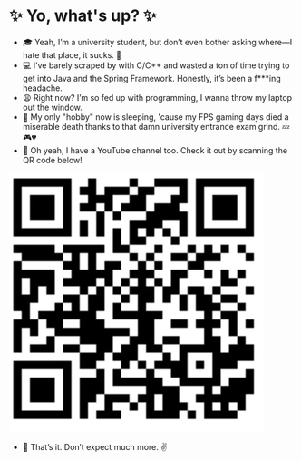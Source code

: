 # ✨ Yo, what's up? ✨

- 🎓 Yeah, I’m a university student, but don’t even bother asking where—I hate that place, it sucks. 😤  
- 💻 I’ve barely scraped by with C/C++ and wasted a ton of time trying to get into Java and the Spring Framework. Honestly, it’s been a f***ing headache.  
- 😩 Right now? I’m so fed up with programming, I wanna throw my laptop out the window.  
- 🛌 My only "hobby" now is sleeping, 'cause my FPS gaming days died a miserable death thanks to that damn university entrance exam grind. 💤🎮💔  
- 🎥 Oh yeah, I have a YouTube channel too. Check it out by scanning the QR code below!

![QR Code](./youtube.PNG)

- 📝 That’s it. Don’t expect much more. ✌️  
